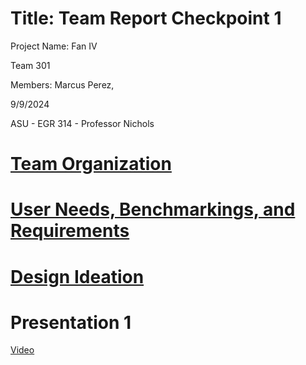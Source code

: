 # Title: Team Report Checkpoint 1

Project Name: Fan IV

Team 301

Members: Marcus Perez, 

9/9/2024

ASU - EGR 314 - Professor Nichols

# [Team Organization](https://github.com/AutonomousCoolingTech/Team301.github.io/blob/main/Team%20Organization.md)

# [User Needs, Benchmarkings, and Requirements](https://github.com/AutonomousCoolingTech/Team301.github.io/blob/main/UserNeeds.md)

# [Design Ideation](https://github.com/AutonomousCoolingTech/Team301.github.io/blob/main/Design%20Ideation.md)

# Presentation 1
[Video](https://youtu.be/wOvHd0y5Ork)
